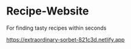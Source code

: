 # Recipe-Website
For finding tasty recipes within seconds

https://extraordinary-sorbet-821c3d.netlify.app
